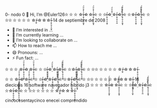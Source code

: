 0- nodo 0 👋 Hi, I’m @Euler126⛦ ⛦ ⛦ ☆ḯ̶͕͈̜̰̜̯̩͖͙­̠̍͒̌̇̋̈́☆☆ḯ̶͕͈̜̰̜̯̩͖͙̠̍͒̌­̇̋̈́⛦ ⛦ ⛦ḯ̶͕͈̜̰̜̯̩͖͙☆­̠̍͒̌̇̋̈́☆ḯ̶͕͈̜̰̜̯̩͖☆­̠̍͒̌̇̋̈́ḯ̶͕͈̜̰̜̯̩͖͙̠̍͒̌­̇̋̈́⛦ ⛦☆ḯ̶͕͈̜̰̜̯̩͖͙☆­̠̍͒̌̇̋̈́ḯ̶͕͈̜̰̜̯̩͖͙̠̍͒̌­̇̋̈́⛦ ⛦ ⛦⛦ ⛦ ⛦ ⛦ ⛦ ☆r̵̰̭͗☆☆☆ḯ̶͕͈̜̰̜̯̩͖͙
14 de septiembre de 2008
- 👀 I’m interested in ...
- 🌱 I’m currently learning ...
- 💞️ I’m looking to collaborate on ...
- 📫 How to reach me ...
- 😄 Pronouns: ...
- ⚡ Fun fact: ...

<!---Hmmm,pregunta cual es tu concepto definido 
1
Euler126/Euler126 is a ✨ special ✨ repository because its `README.md` (this file) appears on your GitHub profile.
You can click the Preview link to take a look at your changes.
--->⛦ ⛦ ⛦ ☆ḯ̶͕͈̜̰̜̯̩͖͙­̠̍͒̌̇̋̈́☆☆ḯ̶͕͈̜̰̜̯̩͖͙̠̍͒̌­̇̋̈́⛦ ⛦ ⛦ḯ̶͕͈̜̰̜̯̩͖͙☆­̠̍͒̌̇̋̈́☆ḯ̶͕͈̜̰̜̯̩͖☆­̠̍͒̌̇̋̈́ḯ̶͕͈̜̰̜̯̩͖͙̠̍͒̌­̇̋̈́⛦ ⛦☆ḯ̶͕͈̜̰̜̯̩͖͙☆­̠̍͒̌̇̋̈́ḯ̶͕͈̜̰̜̯̩͖͙̠̍͒̌­̇̋̈́⛦ ⛦ ⛦⛦ ⛦ ⛦ ⛦ ⛦ ☆r̵̰̭͗☆☆☆ḯ̶͕͈̜̰̜̯̩͖͙
 ⛦ ⛦ ☆ḯ̶͕͈̜̰̜̯̩͖͙­̠̍͒̌̇̋̈́☆☆ḯ̶͕͈̜̰̜̯̩͖͙̠̍͒̌­̇̋̈́⛦ ⛦ ⛦ḯ̶͕͈̜̰̜̯̩͖͙☆­̠̍͒̌̇̋̈́☆ḯ̶͕͈̜̰̜̯̩͖☆­̠̍͒̌̇̋̈́ḯ̶͕͈̜̰̜̯̩͖͙̠̍͒̌­̇̋̈́⛦ ⛦☆ḯ̶͕͈̜̰̜̯̩͖͙☆­̠̍͒̌̇̋̈́ḯ̶͕͈̜̰̜̯̩͖͙̠̍͒̌­̇̋̈́⛦ ⛦ ⛦⛦ ⛦ ⛦ ⛦ ⛦ ☆r̵̰̭͗☆☆☆ḯ̶͕͈̜̰̜̯̩͖͙
16 dieciceis 16 software  navegador híbrido 
j3 ⛦ ⛦ ⛦ ☆ḯ̶͕͈̜̰̜̯̩͖͙­̠̍͒̌̇̋̈́☆☆ḯ̶͕͈̜̰̜̯̩͖͙̠̍͒̌­̇̋̈́⛦ ⛦ ⛦ḯ̶͕͈̜̰̜̯̩͖͙☆­̠̍͒̌̇̋̈́☆ḯ̶͕͈̜̰̜̯̩͖☆­̠̍͒̌̇̋̈́ḯ̶͕͈̜̰̜̯̩͖͙̠̍͒̌­̇̋̈́⛦ ⛦☆ḯ̶͕͈̜̰̜̯̩͖͙☆­̠̍͒̌̇̋̈́ḯ̶͕͈̜̰̜̯̩͖͙̠̍͒̌­̇̋̈́⛦ ⛦ ⛦⛦ ⛦ ⛦ ⛦ ⛦ ☆r̵̰̭͗☆☆☆ḯ̶͕͈̜̰̜̯̩͖͙










cincocesentaycinco enecei comprendido

